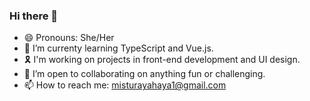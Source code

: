 ### Hi there 👋
- 😄 Pronouns: She/Her
- 🌱 I’m currenty learning TypeScript and Vue.js.
- 🎗️ I'm working on projects in front-end development and UI design.
- 👯 I’m open to collaborating on anything fun or challenging.
- 📫 How to reach me: misturayahaya1@gmail.com
<!--
**Mistie-rious/Mistie-rious** is a ✨ _special_ ✨ repository because its `README.md` (this file) appears on your GitHub profile.

Here are some ideas to get you started:




- 🤔 I’m looking for help with ...



- ⚡ Fun fact: ...
-->

